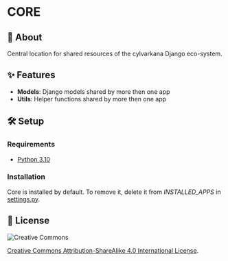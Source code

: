 # CORE

## 💎 About

Central location for shared resources of the cylvarkana Django eco-system.

## ✨ Features
- **Models**: Django models shared by more then one app
- **Utils**: Helper functions shared by more then one app 

## 🛠️ Setup

### Requirements
- [Python 3.10](../requirements.txt)

### Installation
Core is installed by default. To remove it, delete it from *INSTALLED_APPS* in [settings.py](../cylvarkana/settings.py).

## 📜 License
![Creative Commons](https://img.shields.io/badge/Creative_Commons-4.0-white.svg?logo=creativecommons)

[Creative Commons Attribution-ShareAlike 4.0 International License](http://creativecommons.org/licenses/by-sa/4.0/).
